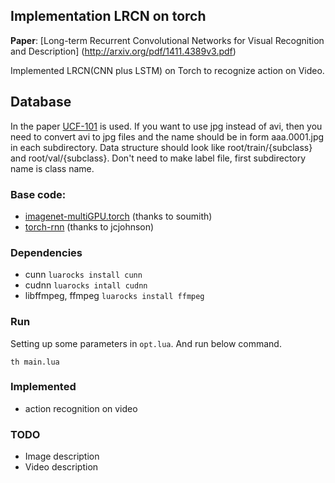 ## Implementation LRCN on torch
**Paper**: [Long-term Recurrent Convolutional Networks for Visual Recognition and Description] (http://arxiv.org/pdf/1411.4389v3.pdf)

Implemented LRCN(CNN plus LSTM) on Torch to recognize action on Video. 

## Database
In the paper [UCF-101](http://crcv.ucf.edu/data/UCF101.php) is used. If you want to use jpg instead of avi, then you need to convert avi to jpg files and the name should be in form aaa.0001.jpg in each subdirectory. Data structure should look like root/train/{subclass} and root/val/{subclass}. Don't need to make label file, first subdirectory name is class name.

### Base code: 
- [imagenet-multiGPU.torch](https://github.com/soumith/imagenet-multiGPU.torch) (thanks to soumith)
- [torch-rnn](https://github.com/jcjohnson/torch-rnn) (thanks to jcjohnson)

### Dependencies
- cunn 
`luarocks install cunn`
- cudnn
`luarocks intall cudnn`
- libffmpeg, ffmpeg
`luarocks install ffmpeg`

### Run
Setting up some parameters in `opt.lua`. And run below command.
```
th main.lua
```

### Implemented
- action recognition on video

### TODO
- Image description
- Video description

